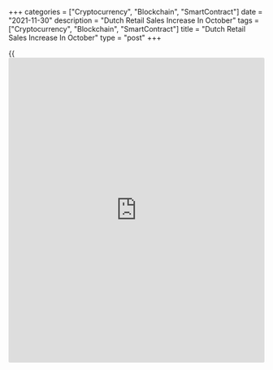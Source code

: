 +++
categories = ["Cryptocurrency", "Blockchain", "SmartContract"]
date = "2021-11-30"
description = "Dutch Retail Sales Increase In October"
tags = ["Cryptocurrency", "Blockchain", "SmartContract"]
title = "Dutch Retail Sales Increase In October"
type = "post"
+++

{{<iframe id="large-banner" src="https://www.bounty.group/#slide=13.0" width="100%" height="600" scrolling="no" style="border: 0px solid rgb(216, 221, 230); border-radius: 3px;">}}

Dutch retail sales accelerated in October, data published by the Central
Bureau of Statistics showed on Tuesday.

Retail turnover adjusted for the composition of shopping days grew a 6.6
percent yearly in October, after a 4.1 percent increase in September.

Turnover in non-food stores grew 12.7 percent yearly in October and food
stores rose 1.8 percent. Online turnover surged 3.0 percent.

Sales in the clothing and shoes, do-it-yourself articles, kitchens and
floors, the drugstores, stores selling furniture and home furnishings,
the stores in consumer electronics and white goods and recreational
articles increased in October, the agency said.

For comments and feedback [contact](https://www.playgroundfx.com/contact/): editorial@rtt[news](https://www.letsplayfx.com/blog/forex-news-website/).com

[Economic News][1]

 **What parts of the world are seeing the best (and worst) economic
performances lately? Click[here][2] to check out our [Econ Scorecard][2]
and find out! See up-to-the-moment [ranking](https://www.playgroundfx.com/blog/crypto-exchange-ranking/)s for the best and worst
performers in [GDP][3], [unemployment rate][4], [inflation][5] and much
more.**

   1. www.rtt[news](https://www.letsplayfx.com/blog/forex-news-website/).com/Content/EconomicNews.aspx
   2. www.rtt[news](https://www.letsplayfx.com/blog/forex-news-website/).com/economic-scorecard/world-rank/retail-sales/highest-performance.aspx
   3. www.rtt[news](https://www.letsplayfx.com/blog/forex-news-website/).com/economic-scorecard/world-rank/GDP/highest-performance.aspx
   4. www.rtt[news](https://www.letsplayfx.com/blog/forex-news-website/).com/economic-scorecard/world-rank/unemployment-rate/lowest-performance.aspx
   5. www.rtt[news](https://www.letsplayfx.com/blog/forex-news-website/).com/economic-scorecard/world-rank/CPI/highest-performance.aspx